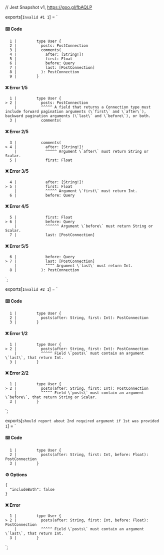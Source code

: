 // Jest Snapshot v1, https://goo.gl/fbAQLP

exports[`Invalid #1 1`] = `
#### ⌨️ Code

      1 |         type User {
      2 |           posts: PostConnection
      3 |           comments(
      4 |             after: [String!]!
      5 |             first: Float
      6 |             before: Query
      7 |             last: [PostConnection]
      8 |           ): PostConnection
      9 |         }

#### ❌ Error 1/5

      1 |         type User {
    > 2 |           posts: PostConnection
        |           ^^^^^ A field that returns a Connection type must include forward pagination arguments (\`first\` and \`after\`), backward pagination arguments (\`last\` and \`before\`), or both.
      3 |           comments(

#### ❌ Error 2/5

      3 |           comments(
    > 4 |             after: [String!]!
        |             ^^^^^ Argument \`after\` must return String or Scalar.
      5 |             first: Float

#### ❌ Error 3/5

      4 |             after: [String!]!
    > 5 |             first: Float
        |             ^^^^^ Argument \`first\` must return Int.
      6 |             before: Query

#### ❌ Error 4/5

      5 |             first: Float
    > 6 |             before: Query
        |             ^^^^^^ Argument \`before\` must return String or Scalar.
      7 |             last: [PostConnection]

#### ❌ Error 5/5

      6 |             before: Query
    > 7 |             last: [PostConnection]
        |             ^^^^ Argument \`last\` must return Int.
      8 |           ): PostConnection
`;

exports[`Invalid #2 1`] = `
#### ⌨️ Code

      1 |         type User {
      2 |           posts(after: String, first: Int): PostConnection
      3 |         }

#### ❌ Error 1/2

      1 |         type User {
    > 2 |           posts(after: String, first: Int): PostConnection
        |           ^^^^^ Field \`posts\` must contain an argument \`last\`, that return Int.
      3 |         }

#### ❌ Error 2/2

      1 |         type User {
    > 2 |           posts(after: String, first: Int): PostConnection
        |           ^^^^^ Field \`posts\` must contain an argument \`before\`, that return String or Scalar.
      3 |         }
`;

exports[`should report about 2nd required argument if 1st was provided 1`] = `
#### ⌨️ Code

      1 |         type User {
      2 |           posts(after: String, first: Int, before: Float): PostConnection
      3 |         }

#### ⚙️ Options

    {
      "includeBoth": false
    }

#### ❌ Error

      1 |         type User {
    > 2 |           posts(after: String, first: Int, before: Float): PostConnection
        |           ^^^^^ Field \`posts\` must contain an argument \`last\`, that return Int.
      3 |         }
`;
